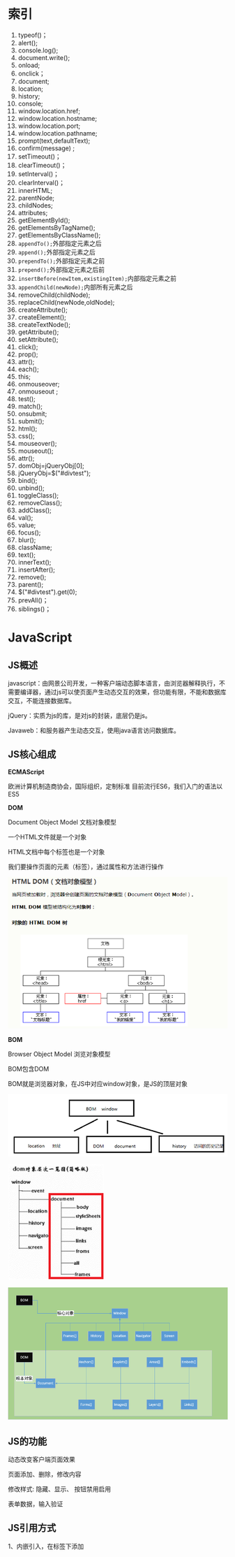 # 索引

1. typeof()；
2. alert();
3. console.log();
4. document.write();
5. onload;
6. onclick；
7. document;
8. location;
9. history;
10. console;
11. window.location.href;
12. window.location.hostname;
13. window.location.port;
14. window.location.pathname;
15. prompt(text,defaultText);
16. confirm(message) ;
17. setTimeout()；
18. clearTimeout()；
19. setInterval()；
20. clearInterval()；
21. innerHTML;
22. parentNode;
23. childNodes;
24. attributes;
25. getElementById();
26. getElementsByTagName();
27. getElementsByClassName();
28. `appendTo();`外部指定元素之后
29. `append();`外部指定元素之后
30. `prependTo();`外部指定元素之前
31. `prepend();`外部指定元素之后前
32. `insertBefore(newItem,existingItem);`内部指定元素之前
33. `appendChild(newNode);`内部所有元素之后
34. removeChild(childNode);
35. replaceChild(newNode,oldNode);
36. createAttribute();
37. createElement();
38. createTextNode();
39. getAttribute();
40. setAttribute();
41. click();
42. prop();
43. attr();
44. each();
45. this;
46. onmouseover;
47. onmouseout ;
48. test();
49. match();
50. onsubmit;
51. submit();
52. html();
53. css();
54. mouseover();
55. mouseout();
56. attr();
57. domObj=jQueryObj[0];
58. jQueryObj=$("#divtest");
59. bind();
60. unbind();
61. toggleClass();
62. removeClass();
63. addClass();
64. val();
65. value;
66. focus();
67. blur();
68. className;
69. text();
70. innerText();
71. insertAfter();
72. remove();
73. parent();
74. $("#divtest").get(0);
75. prevAll()；
76. siblings()；

# JavaScript

## JS概述

javascript：由网景公司开发，一种客户端动态脚本语言，由浏览器解释执行，不需要编译器，通过js可以使页面产生动态交互的效果，但功能有限，不能和数据库交互，不能连接数据库。

jQuery：实质为js的库，是对js的封装，底层仍是js。

Javaweb：和服务器产生动态交互，使用java语言访问数据库。

## JS核心组成

**ECMAScript**

欧洲计算机制造商协会，国际组织，定制标准 目前流行ES6，我们入门的语法以ES5

**DOM**

Document Object Model 文档对象模型

 一个HTML文件就是一个对象

HTML文档中每个标签也是一个对象

我们要操作页面的元素（标签），通过属性和方法进行操作

![image-20210709144341275](../images/20210709144347.png)

**BOM**

 Browser Object Model 浏览对象模型

 BOM包含DOM

 BOM就是浏览器对象，在JS中对应window对象，是JS的顶层对象

 ![image-20210709145149603](../images/20210709145149.png)



![680798-20160416103600348-1580836374](../images/680798-20160416103600348-1580836374.png)



![v2-43f8287e9727a47e2acd82a4afe1a163_1440w](../images/v2-43f8287e9727a47e2acd82a4afe1a163_1440w.png)

## JS的功能

动态改变客户端页面效果

页面添加、删除，修改内容

修改样式: 隐藏、显示、 按钮禁用启用

表单数据，输入验证



## JS引用方式

1、内嵌引入，在<head>标签下添加<script>标签，在<script>标签内书写代码。

````html
<head>
	<meta charset="UTF-8">
	<meta http-equiv="X-UA-Compatible" content="IE=edge">
	<meta name="viewport" content="width=device-width, initial-scale=1.0">
	<title>Document</title>
	<script type="text/javascript">
	// window是最定层对象，可以省略window
		window.alert("提示");
		alert('第二次提示');
	</script>
</head>
````

2、外部文件引入，js代码定义到.js文件中，通过<csript></csript>标签。

````html
<!DOCTYPE html>
<html> 
    <head>
        <meta charset="utf-8" />
        <title></title>
        <!--成对标签，中间没有内容，可以直接结束，script标签引用js文件，不能直接结束-->
        <script type="text/javascript" src="js/test.js" >
        </script>
        <!--外部引用和内嵌引用，分开写-->
        <script type="text/javascript">
            alert("内嵌提示框");
        </script>
    </head>
    <body>
        页面内容
        <a href="#">aaa</a>
        <iframe src=""/>
        <a name="mytag" />
    </body>
</html>
````

注意：当同时使用内嵌引入和文件引入的样式时，两个<script>标签要分开单独写，不能写在一起。

![image-20210709153000914](../images/image-20210709153000914.png)

3、行内引入，直接在标签的属性上添加。

````html
<body>
	<a href="javascript:alert('超链接点击弹框')">link</a>
</body>
````

`a标签要绑定方法必须javascript:+方法();`

`给事件绑定方法：javascript:+方法()或直接写方法();`

## 基本语法

## **1、变量声明**

js是弱数据类型的语言，声明变量不需要指定类型，直接用var，也可以省略var

隐式定义：直接给变量赋值。
显式定义：使用var关键字定义变量。

js支持变量类型自动转换。

````javascript
<script type="text/javascript">
            //Java是强数据类型的语言    int i;    i="aaa";
            //JS是弱数据类型的语言，声明变量使用var 
            var a=1;
            console.log("a="+a);
            var s="abc";
            console.log("s="+s);
            //声明变量也可以不用var
            d=1.1;
            console.log("d="+d);
            var i=123;
            console.log("i="+i);
            i="abc";
            console.log("i="+i);
            var t=1;
            console.log("t="+t);
            var t=2;
            console.log("t="+t);
</script>
````

ES5允许重复变量的存在；允许跨域（代码块）使用变量。

````javascript
var a=3.14;
console.log(a);
var a=6;
console.log(a);


{
    var b=
;}
console.log(b);
````

ES6使用`let`声明变量，不允许重复变存在；不允许跨域（代码块）使用变量。

````js
<script type="text/javascript">
    //let是ES6扩展语法,不能定义同名变量
//            let a=1;
//            console.log("a="+a);
//            let a=1;
//            console.log("a="+a);
    {
        var b=1;
        console.log("b="+b);
    }
    console.log("b="+b);
</script>
````

JS语法松散，建议尽量遵循java规范编写代码

## 2、数据类型

JS中数据类型分为两类： 基本数据类型 + 引用数据类型

**1.基本数据类型** ----- 直接在栈内存中保存数据值，按值访问。

 有5种：**String字符串**、**Number数字**、 **Boolean布尔值**、**Undefined**、**Null** 

> **数值类型**：包含整数或浮点数。 
>
> **布尔类型**：只有true或false两个值。
>
> **字符串类型**：字符串变量必须用引号括起来，引号可以是单引号，也可以是双引号。
>
> **undefined类型**：专门用来确定一个已经创建但是没有初值的变量(初值可以为具体的值或者为null)。
>
> **null类型**：用于表明某个变量的值为空。

![image-20210816103522499](../images/image-20210816103522499.png)

**==和\=\==区别**:

== 代表相同， \=\==代表严格相同。当进行双等号比较时候： 先检查两个操作数数据类型，如果相同， 则进行\=\==比较， 如果不同， 则愿意为你进行一次类型转换， 转换成相同类型后再进行比较， 而===比较时， 如果类型不同，直接就是false.

**2.引用数据类型** ----- 变量保存的是内存地址(对象的引用)，访问时访问的也是内存地址（相当于指针，在各自的内存地址里存储了数据）

![image-20210816105015080](../images/image-20210816105015080.png)



var推断类型，变量在声明的时候没有一个具体的类型，类型是根据值的变化自动变化的。可以通过`typeof()`函数查看变量类型。

````js
<script type="text/javascript">
        var a=1;
        console.log("a="+a+",type:"+typeof(a));
        a=1.1;
        console.log("a="+a+",type:"+typeof(a));
        a=true;
        console.log("a="+a+",type:"+typeof(a));
        a="aaa";
        console.log("a="+a+",type:"+typeof(a));
        a=null;
        console.log("a="+a+",type:"+typeof(a));
        a=[1,2,3];
        console.log("a="+a+",type:"+typeof(a));
        console.log("a[0]="+a[0]+",type:"+typeof(a[0]));
        a=new Date();
        console.log("a="+a+",type:"+typeof(a));
        var b;
        console.log("b="+b+",type:"+typeof(b));
</script>
````

![image-20210709155955604](../images/20210709155955.png)

````javascript
var a="fadag";
console.log(typeof(a));
或
console.log(typeof a);
````

js中数组的类型是object，对象。

**3、常用方法**

alert();

console.log();

document.write();向页面中添加内容，普通文本直接显示，标签文本展示渲染结果。

````javascript
<script type="text/javascript">
		// window是最顶层对象，可以省略window
		//弹框输出
		// window.alert("提示");
		alert('第二次提示');
		
		// 控制台输出
		console.log("控制台输出");
		//window.console.log("控制台输出");

		//调用doucument对象的方法，doucment为系统内置对象，浏览器创建，不需要自行创建，在文档（浏览器）页面添加内容
		document.write("页面输出 <br>");
		document.write("页面输出2");
	//	window.document.write("页面输出2");

		//声明变量未赋值
		var b;
		console.log(b);
	</script>
````

`通过js向页面添加标签`

````javascript
<script>
        document.write('<p> javascripe</p>')；
        document.write("<table border='1'><tr><td>hello</td><td>world</td></tr></table>");
</script>
````

# window.onload

该方法用于在网页加载完毕后立刻执行的操作，即当html加载完毕后，立刻执行某个方法等。因为页面中的代码一般情况下按照从上到下，从左到右的顺序执行。所以当js代码需要获取页面中的元素时，如果script标签在元素的前面，需要加window.onload；如果script放在了元素后面，就不需要加 window.onload。

# 函数

## 函数定义与调用

````javascript
<script>
    //定义函数：
    function 函数名(){
	函数体；
	}

	//调用函数
	函数名();
</script>
````

````html
<!DOCTYPE html>
<html>
    <head>
        <meta charset="utf-8" />
        <title></title>
        <script type="text/javascript">
            /*定义函数
                 function 函数名(){
                     //函数体
                 }
             */
            function test(){
                alert("test函数");
            }
        </script>
    </head>
    <body>
        页面内容<br/>
        <!--缺点：不能复用；复杂的逻辑代码不方便-->
        <input type="button" onclick="javascript:alert('提示框1');" value="btn"/>
        <!--给事件绑定方法-->
        <input type="button" onclick="test()" value="btn1"/>
        <input type="button" onclick="test()" value="btn2"/>
        <!-- 绑定方法一定要() -->
        <input type="button" onclick="test" value="btn3"/>
    </body>
</html>
````

`在标签内为事件绑定方法，方法需要保留括号。`

定义并调用初始化函数

```html
<!DOCTYPE html>
<html>
    <head>
        <meta charset="utf-8" />
        <title></title>
        <script type="text/javascript">
            /*定义方法*/
            function init(){
                alert("网页初始化");
            }
        </script>
    </head>
    <!--onload页面初始化事件-->
    <body onload="init()">
        页面内容<br/>
    </body>
</html>
```

````html
<!DOCTYPE html>
<html>
    <head>
        <meta charset="utf-8" />
        <title></title>
        <script type="text/javascript">
            /*定义方法*/
            function init(){
                alert("网页初始化");
            }
            /*给窗体绑定初始化事件处理方法*/
            //window.onload=init();
            window.onload=init;
        </script>
    </head>
    <body>
        页面内容<br/>
    </body>
</html>
````

## 匿名函数

匿名函数定义

````javascript
window.onload=function(){
    方法体；
}
````

````js
<script type="text/javascript">
    /*使用匿名函数绑定事件，无法重用。js和jQuery中匿名函数用的很多*/
    window.onload=function(){
        alert("窗体初始化2")
    };
</script>
````

立即执行函数

````javascript
(function(){
    方法体；
}) ();
````

注意：自定义方法时，函数名可能和系统函数重名，发生冲突，在调用函数时可能调用了系统的函数而非自定义的函数，所以推荐使用匿名函数；在定义函数可以在方法体第一句添加弹框函数，判读是否引用成功，函数执行不正确可以首先考虑是否命名冲突，尝试修改函数名。

> 1、HTML 大小写不敏感，不区分大小写，也就是说大小写都不影响。但根据W3C的规范写法，一般使用小写。
>
> 2、CSS大小写不敏感，也不区分大小写。但根据W3C的规范写法，一般使用小写。
>
> 3、JavaScript 对大小写非常敏感，一定要区分大小写。



JS函数通常与事件联用。

注意：`在标签内为事件绑定方法(函数)时，方法要加括号，在<script></script>标签中为时间绑定方法时不能加括号`。

JS中函数的定义与调用顺序没有先后顺序

![image-20210712100604565](../images/image-20210712100604565.png)



## 有参有返回值函数

定义带参数的方法，直接写形参名，不需要变量声明var ；

若有返回值，直接在方法体中用return，方法声明不需要写返回值类型

```html
<!DOCTYPE html>
<html>
    <head>
        <meta charset="utf-8" />
        <title></title>
        <script type="text/javascript">
            /*定义带参数的方法，直接写形参名，不需要变量声明var
              返回值，直接在方法体中用return，方法声明不需要写返回值类型
             */
            function add(a,b){
                //alert(a+b);
                return a+b;
            }
            function test(){
                alert("test:"+add(1,2));
            }
        </script>
    </head>
    <body>
        <input type="button" onclick="test()" value="ok"  />
    </body>
</html>
```

````html
<!DOCTYPE html>
<html>
    <head>
        <meta charset="utf-8" />
        <title></title>
        <script type="text/javascript">
            /*定义带参数的方法，直接写形参名，不需要变量声明var
              返回值，直接在方法体中用return，方法声明不需要写返回值类型
             */
            function add(a,b){
                alert(parseInt(a)+parseInt(b));
            }
        </script>
    </head>
    <body>
        <input type="button" onclick="add(prompt('输入'),prompt('输入'))" value="ok"  />
    </body>
</html>
````

# BOM

## window对象

常见window对象属性有document、location、history、console等。

**location**

```js
<script type="text/javascript">
            function test(){
                /*获取浏览器的范围地址*/
                console.log(window.location.href);
                console.log(window.location.hostname);
                console.log(window.location.port);
                console.log(window.location.pathname);
                /*修改属性值*/
                //location.href="index.html";
                //window.location.href="http://www.baidu.com";
            }
</script>
```

![image-20210816141332050](../images/image-20210816141332050.png)

## window对象方法

> **`alert() -------提示框`**
>
> **`prompt() ----输入框`**
>
> ![image-20210816154228562](../images/image-20210816154228562.png)
>
> **`confirm() ----确认框`**
>
> ![image-20210816153937092](../images/image-20210816153937092.png)
>
> **定时器方法：**
>
> `setTimeout()；`
>
> `clearTimeout()；`
>
> `setInterval()；`
>
> `clearInterval()；`

```html
<!DOCTYPE html>
<html>
    <head>
        <meta charset="utf-8" />
        <title></title>
        <script type="text/javascript">
            function del(){
                //删除操作一定要确认,点击确认返回true,点击取消返回false
                if(confirm("确认删除？")){
                    alert("执行删除操作");
                }
            }
        </script>
    </head>
    <body>
        <input type="button" onclick="del()" value="删除"  />
    </body>
</html>
```

## DOM常用属性

![image-20210816160712796](../images/image-20210816160712796.png)

## DOM常用方法

![image-20210816160854272](../images/image-20210816160854272.png)

```
document.getElementById(id)；
document.getElementsByTagName(tagname)；
document.getElementsByClassName("example");
document.getElementById("myList").appendChild(newListItem);
replaceChild(newnode,oldnode);
removeChild(list.childNodes[0]);
document.getElementById("myList").appendChild(newListItem);
document.getElementById("myList").insertBefore(newItem,existingItem);

var att=document.createAttribute("class");
att.value="democlass";
document.getElementsByTagName("H1")[0].setAttributeNode(att);

var btn=document.createElement("BUTTON");
document.createTextNode("Hello World");
document.getElementsByTagName("a")[0].getAttribute("target");
document.getElementsByTagName("INPUT")[0].setAttribute("type","button");
```



1、`write()；`

2、`getElementById() `：据ID获取唯一的标签，返回一个元素，同一个页面所有标签的id 不能重复

```html
<!DOCTYPE html>
<html>
    <head>
        <meta charset="utf-8" />
        <title></title>
        <script type="text/javascript">
            function test(){
                //DOM的思想：每个标签都是一个对象，JS中提供了查找标签对象的方法，
                //找到一个标签就可以使用对应的属性和方法来操作他
//                var divtag = document.getElementById("div1");
//                divtag.innerHTML="aaa";
                console.log(document.getElementById("div1").innerHTML);
                document.getElementById("div1").innerHTML="aaa";
                console.log(document.getElementById("div1").innerHTML);
            }
        </script>
    </head>
    <body>
        <div id="div1">111</div>
        <div id="div2">222</div>
        <div id="div2">333</div>
        <input type="button" onclick="test()" value="ok"  />
    </body>
</html>
```

3、`getElementsByTagName() `：根据标签名查找页面元素，返回数组

```html
<!DOCTYPE html>
<html>
    <head>
        <meta charset="utf-8" />
        <title></title>
        <script type="text/javascript">
            function test(){
                var items=document.getElementsByTagName("div");
                /*遍历数组*/
                for(var i=0;i<items.length;i++){
                    var item=items[i];
                    //console.log(item.innerHTML);
                    item.innerHTML=item.innerHTML+"---"+(i+1);
                }
            }
        </script>
    </head>
    <body>
        <div id="div1">111</div>
        <div id="div2">222</div>
        <div id="div2">333</div>
        <input type="button" onclick="test()" value="ok"  />
    </body>
</html>
```

````html
<!DOCTYPE html>
<html>
    <head>
        <meta charset="utf-8" />
        <title></title>
        <script type="text/javascript">
            function test(){
                var name=document.getElementById("name");
//                console.log(name.type);
//                console.log(name.tagName);
//                name.value="用户名";
                name.type="password";
            }
        </script>
    </head>
    <body>
        用户名<input type="text" id="name" /><br/>
        密码<input type="password" id="pwd"/><br/>
        年龄<input type="text" id="age" /><br/>
        <input type="button" onclick="test()" value="ok"  />
    </body>
</html>
````

````html
<!DOCTYPE html>
<html>
    <head>
        <meta charset="utf-8" />
        <title></title>
        <script type="text/javascript">
            function test(){
                //获取所有的input标签
                var items= document.getElementsByTagName("input");
                for(var i=0;i<items.length;i++){
                    if(items[i].type!="button"){
                        items[i].value="aaa";
                    }
                }
            }
        </script>
    </head>
    <body>
        用户名<input type="text" id="name" /><br/>
        密码<input type="password" id="pwd"/><br/>
        年龄<input type="text" id="age" /><br/>
        <input type="button" onclick="test()" value="ok"  />
    </body>
</html>
````

4、`getElementsByName() `：根据name属性，获取相同name的所有元素，返回值为数组。(用于实现复选框特效)

## js事件与html事件关系

HTML 事件是发生在 HTML 元素上的事情。html有事件属性，如onclick等，指定了发生事件的类型。

当在 HTML 页面中使用 JavaScript 时， JavaScript 可以触发这些事件，实现具体事件的发生。

如html的onclick事件属性定义了鼠标点击事件，而当绑定具体的js方法后，可以实现鼠标点击是发生具体的事件，如改变标签样式、标签的内容等等。

## 复选框特效实现

全选按钮控制其他复选框是否全部选择或者不选

![image-20210712154615295](../images/20210712154621.png)

反选选功能

单独点击每个选项时，也应该影响全选按钮

```	html
<!DOCTYPE html>
<html lang="">

	<head>
		<meta charset="UTF-8">
		<meta http-equiv="X-UA-Compatible" content="IE=edge">
		<meta name="viewport" content="width=device-width, initial-scale=1.0">
		<title>Document</title>
		<script src="js/jquery-2.1.4.js" type="text/javascript" charset="utf-8"></script>
		<script>
			window.onload = function() {

				// 全选
				// document.getElementById('ckAll').onclick = function() {
				// 	var arra = document.getElementsByName("radio");
				// 	for (var i = 0; i < arra.length; i++) {
				// 		arra[i].checked = document.getElementById("ckAll").checked;
				// 	}
				// }

				$("#ckAll").click(function() {
					$("input[name]").prop("checked", $('#ckAll').prop('checked'));
				});

				// 反选
				// document.getElementById('inverSlect').onclick = function() {
				// 	var arra = document.getElementsByName('radio');
				// 	var count = 0;
				// 	for (var i = 0; i < arra.length; i++) {
				// 		arra[i].checked = !arra[i].checked;
				// 	}
				// traversal();
				// }

				$("#inverSlect").click(function() {
					$("input[name]").each(function() {
						$(this).prop("checked", !$(this).prop("checked"));
					});
					traversal();
				});

				//单选影响全选
				// var arra = document.getElementsByName("radio");
				// for (var i = 0; i < arra.length; i++) {
				// 	arra[i].onclick = traversal;
				// }

				$("input[name]").each(function() {
					$(this).click(traversal);
				});

				// function traversal() {
				// 	var arras = document.getElementsByName("radio");
				// 	var counts = 0;
				// 	for (var j = 0; j < arras.length; j++) {
				// 		if (arras[j].checked) {
				// 			counts++;
				// 			console.log(j);
				// 		}
				// 		console.log(j);
				// 	}
				// 	if (counts == arras.length) {
				// 		document.getElementById("ckAll").checked = true;
				// 	} else {
				// 		document.getElementById("ckAll").checked = false;
				// 	}
				// }

				function traversal() {
					var count = 0;
					$("input[name]").each(function() {
						if ($(this).prop("checked") == true) {
							count++;
						}
					});
					if (count == $("input[name]").length) {
						$("#ckAll").prop("checked", true);
					} else {
						$("#ckAll").prop("checked", false);
					}
				}
				
			}
		</script>
	</head>

	<body>
		<input type="checkbox" id="ckAll">全选 <br>
		<input type="checkbox" name="radio"><br>
		<input type="checkbox" name="radio"><br>
		<input type="checkbox" name="radio"><br>
		<input type="checkbox" name="radio"><br>
		<input type="button" value="反选" id="inverSlect">
	</body>

</html>

```

![image-20210713100229015](../images/image-20210713100229015.png)

# 定时器

> `setTimeout()是延时器`。setTimeout(表达式,延时时间)在执行时,是在载入后延迟指定时间后,去执行一次表达式，整个过程只执行一次表达式。
>
> `setInterval()是定时器`。setInterval(表达式,交互时间)则不一样,它从载入后,每隔指定的时间就执行一次表达式。

## setTimeout()

setTimeout() 是属于 window 的方法，该方法用于在指定的毫秒数后调用函数或计算表达式。

语法格式可以是以下两种：

```js
setTimeout(要执行的代码, 等待的毫秒数)
setTimeout(JavaScript 函数, 等待的毫秒数)
```

setTimeout("alert('对不起, 要你久候')", 3000 );注意引号。

setTimeout(function(){ alert("Hello") }, 3000);



```html
<!DOCTYPE html>
<html>
    <head>
        <meta charset="utf-8" />
        <title></title>
        <script type="text/javascript">
            var num=0;
            var timer;
            function btnBegin(){
                document.getElementById("divNum").innerHTML=num;
                //定时器方法(要执行的方法,时间间隔):指定时间间隔，到了指定的时间间隔自动执行方法
                //一秒以后执行一次addNum()
                timer=setTimeout(addNum,1000);
                //setTimeout("addNum()",1000);
                //error:现在就执行
                //setTimeout(addNum(),1000);
                //error:无效
                //setTimeout("addNum",1000);
            }
            function addNum(){
                num++;
                document.getElementById("divNum").innerHTML=num;
                timer=setTimeout(addNum,1000);
            }
            function btnEnd(){
                clearTimeout(timer);
            }
            function btnClear(){
                num=0;
                document.getElementById("divNum").innerHTML=num;
            }
        </script>
    </head>
    <body>
        <div id="divNum">0</div>
        <input type="button" onclick="btnBegin()" value="开始计时"  />
        <input type="button" onclick="btnEnd()" value="关闭计时"  />
        <input type="button" onclick="btnClear()" value="清零计时"  />
    </body>
</html>
```

````html
<!DOCTYPE html>
<html>
    <head>
        <meta charset="utf-8" />
        <title></title>
        <script type="text/javascript">
//            
//            function init(){
//                alert("页面初始化");
//            }
//            
//            window.onload=init;
            function test(){
                alert("test");
            }
            window.onload=function(){
                document.getElementById("btntest").onclick=test;
            }
            //没有再初始化事件方法中，一定错误.JS和HTML从上往下执行，执行到这来还没有页面。
//            document.getElementById("btntest").onclick=test;
        </script>
    </head>
    <body>
        <div id="divNum">0</div>
        <input type="button" id="btntest" value="ok"  />
    </body>
</html>
````

都使用匿名函数

```html
<!DOCTYPE html>
<html>
    <head>
        <meta charset="utf-8" />
        <title></title>
        <script type="text/javascript">
            window.onload=function(){
                document.getElementById("btntest").onclick=function(){
                    alert("按钮点击");
                }
            }
        </script>
    </head>
    <body>
        <div id="divNum">0</div>
        <input type="button" id="btntest" value="ok"  />
    </body>
</html>
```

使用匿名函数实现计时器

```html
<!DOCTYPE html>
<html>
    <head>
        <meta charset="utf-8" />
        <title></title>
        <script type="text/javascript">
            var num=0;
            var timer;
            function addNum(){
                num++;
                document.getElementById("divNum").innerHTML=num;
                timer=setTimeout(addNum,1000);
            }
            window.onload=function(){
                document.getElementById("btnBegin").onclick=function(){
                    document.getElementById("divNum").innerHTML=num;
                    timer=setTimeout(addNum,1000);
                };
                document.getElementById("btnEnd").onclick=function(){
                    clearTimeout(timer);
                };
                document.getElementById("btnClear").onclick=function(){
                    num=0;
                    document.getElementById("divNum").innerHTML=num;
                };
            }
        </script>
    </head>
    <body>
        <div id="divNum">0</div>
        <input type="button" id="btnBegin" value="开始计时"  />
        <input type="button" id="btnEnd" value="关闭计时"  />
        <input type="button" id="btnClear" value="清零计时"  />
    </body>
</html>
```

## setInterval()

指定时间间隔，到了指定的时间，自动执行

```js
<!DOCTYPE html>
<html>
	<head>
		<meta charset="utf-8" />
		<title></title>js
		<script type="text/javascript">
			var num = 0;
			var timer;
			window.onload = function() {
				document.getElementById("btnBegin").onclick = function() {
					document.getElementById("divNum").innerHTML = num;
					timer = setInterval(function() {
						num++;
						document.getElementById("divNum").innerHTML = num;
					}, 1000);
				};
				document.getElementById("btnEnd").onclick = function() {
					clearTimeout(timer);
				};
				document.getElementById("btnClear").onclick = function() {
					num = 0;
					document.getElementById("divNum").innerHTML = num;
				};
			}
		</script>
	</head>
	<body>
		<div id="divNum">0</div>
		<input type="button" id="btnBegin" value="开始计时" />
		<input type="button" id="btnEnd" value="关闭计时" />
		<input type="button" id="btnClear" value="清零计时" />
	</body>
</html>

```

## 定时器显示系统时间

**setTimeout()显示系统时间**

![image-20210712142810282](../images/image-20210712142810282.png)

注意：**`setTimeout(addNum,1000)中addNum不能加括号，加括号直接执行addNum()方法，而不是1s后执行。若要括号可以添加引号。`**

![image-20210712143140020](../images/image-20210712143140020.png)



![image-20210712145157564](../images/image-20210712145157564.png)![image-20210712145212505](../images/image-20210712145212505.png)



![image-20210712151903360](../images/image-20210712151903360.png)

**setInterval()显示系统时间**

![image-20210712153133316](../images/image-20210712153133316.png)











getElementsXXXX()方法返回值为数组，不能直接进行操作，只能对数组的元素操作。

innerHTML属性：修改标签中的内容，内容为标签则显示为标签；

````javascript
doucument.getElementsByTagName("").innerHTML=''<p>段落</P>'';
````

innerText属性：修改标签中的内容，内容为标签转译成文本显示，不显示标签效果；

````js
doucument.getElementsByTagName("").innerText=''<p>段落</P>'';
````

![image-20210712141909664](../images/image-20210712141909664.png)

测试某个方法返回值类型：alert(document.getElementById("ckAll").disbald);

# JS操作标签



## 元素的隐藏显示

````css
img{
    /*隐藏*/
	display:none;
    /*行内显示*/
    display:inlin;
    /*块级显示*/
    display:block;
}
````

`dom操作标签的属性：dom对象.标签属性`

`dom操作标签的样式：dom对象.style.样式属性`

对于css中以含有“-”的样式属性名，在js中使用dom定位时要转换为驼峰样式的名字。

````js
如：background-color转换为backgroundColor

document.getElementById("div2").style.backgroungColor="red";
````

**JS控制元素隐藏**

````js
//元素隐藏，不占页面空间
document.getElementById("img2").stytle.display="none";

//元素不显示，仍占页面空间，不会脱离标准流
document.getElementById("img2").stytle.visibility="hidden";
````

**图片轮播实现**（移仓显示+定时器）



## JS操作标签属性

````js
//获取属性
getAttribute("属性名")；

//修改属性
setAttribute("属性名","属性值")
````

````html
        <script type="text/javascript">
            window.onload=function(){
                document.getElementById("btnok").onclick=function(){
//                    var img1=document.getElementById("img1");
//                    console.log(img1.src);
//                    img1.src="img/sixty2.jpg";
//                    console.log(img1.src);
                    //JS操作属性的标准方法
                    var img1=document.getElementById("img1");
                    console.log(img1.getAttribute("src"));
                    img1.setAttribute("src","img/sixty2.jpg");
                    img1.setAttribute("width","500px");
                    console.log(img1.getAttribute("src"));
                };
            }
        </script>
    </head>
    <body>
        <img id="img1" src="img/sixty1.jpg" /> 
        <input type="button" value="ok" id="btnok" />
    </body>
````

## DOM 动态修改页面内容

**添加元素**

````js
//在元素内部前面添加元素
insertBefore();

//在元素内部后面添加元素
appendChild();
````

````js
//创造元素
createElement();
````

````html
<!DOCTYPE html>
<html>
    <head>
        <meta charset="utf-8" />
        <title></title>
        <style type="text/css">
        </style>
        <script type="text/javascript">
            window.onload=function(){
                document.getElementById("btnok").onclick=function(){
                    //创建一个标签，就是一个dom对象
                    var imgnew=document.createElement("img");
                    imgnew.setAttribute("src","img/sixty2.jpg");
                    var imgold=document.getElementById("imgold");
                    
                    //将imgnew添加到divtest层中imgold之前---divtest层内部之前
                    //document.getElementById("divtest").insertBefore(imgnew,imgold);
                    
                    //divtest层内部之后
                    document.getElementById("divtest").appendChild(imgnew);
                };
            }
        </script>
    </head>
    <body>
        <div id="divtest">
            <img id="imgold" src="img/sixty1.jpg" /> 
        </div>
        <input type="button" value="ok" id="btnok" />
    </body>
</html>
````

**删除元素**

删除子元素，要从待删除元素的直接父元素开始定位。

````js
removeChild();
````

````html
<!DOCTYPE html>
<html>
    <head>
        <meta charset="utf-8" />
        <title></title>
        <style type="text/css">
        </style>
        <script type="text/javascript">
            window.onload=function(){
                document.getElementById("btnok").onclick=function(){
                    document.getElementById("divtest")
                            .removeChild(document.getElementById("imgold"));
                };
            }
        </script>
    </head>
    <body>
        <div id="divtest">
            <img id="imgold" src="img/sixty1.jpg" /> 
            <img id="imgnew" src="img/sixty2.jpg" /> 
        </div>
        <input type="button" value="ok" id="btnok" />
    </body>
</html>


/*
 <body>
        <img id="imgold" src="img/sixty1.jpg" /> 
        <img id="imgnew" src="img/sixty2.jpg" /> 
        <input type="button" value="ok" id="btnok" />
</body>
 */
//document.body.removeChild(document.getElementById("imgold"));
````

**替换元素**

````js
replaceChild();
````

````js
<script type="text/javascript">
        window.onload=function(){
            document.getElementById("btnok").onclick=function(){
                var imgnew=document.createElement("img");
                imgnew.setAttribute("src","img/sixty2.jpg");
                var imgold=document.getElementById("imgold");
                document.getElementById("divtest").replaceChild(imgnew,imgold);
            };
        }
</script>
````

## DOM操作CSS

**在标签的事件中通过this关键字，控制样式**

this是JS中的关键字，代指当前类的dom对象，即this所在的标签。

> onmouseover：浮事件
> onmouseout ：标移除（离开）事件

````html
<body>
        <ul>
            <li onmouseover="this.style.background='url(img/bg2.gif)'" 
                onmouseout="this.style.background='url(img/bg1.gif)'">aaa</li>
            <li onmouseover="this.style.background='url(img/bg2.gif)'" 
                onmouseout="this.style.background='url(img/bg1.gif)'">bbb</li>
            <li onmouseover="this.style.background='url(img/bg2.gif)'" 
                onmouseout="this.style.background='url(img/bg1.gif)'">ccc</li>
        </ul>
    </body>
````

![image-20210713144215325](../images/image-20210713144215325.png)

**函数中利用this控制样式**

````js
<script type="text/javascript">
    window.onload = function () {
        var items = document.getElementsByTagName("li");
        for (var i = 0; i < items.length; i++) {
            items[i].onmouseover = function () {
                this.style.background = 'url(img/bg2.gif)';
                //这里面不能使用items[i],由于使用var声明了变量i，此处的i一直为items.length，若用let声明i,则可以使用item[i]
            };
            items[i].onmouseout = function () {
                this.style.background = 'url(img/bg1.gif)';
            };
        }
    }
</script>
````

**将所有要修改的样式定义成类样式，直接利用this整体切换**

````html
<!DOCTYPE html>
<html>
    <head>
        <meta charset="utf-8" />
        <title></title>
        <style type="text/css">
            ul li{
                float: left;
                list-style: none;
                width: 103px;
                height: 33px;
                line-height: 33px;
                background: url(img/bg1.gif);
                color: white;
                text-align: center;
            }
            .liover{
                background: url(img/bg2.gif);
            }
            .liout{
                background: url(img/bg1.gif);
            }
        </style>
        <script type="text/javascript">
            window.onload=function(){
                var items=document.getElementsByTagName("li");
                for(var i=0;i<items.length;i++){
                    items[i].onmouseover=function(){
                        //将所有要修改的样式定义成类样式，直接整体切换
                        this.className="liover";
                    };
                    items[i].onmouseout=function(){
                        this.className="liout";
                    };
                }
            }
        </script>
    </head>
    <body>
        <ul>
            <li>aaaa</li>
            <li>bbba</li>
            <li>ccca</li>
        </ul>
    </body>
</html>
````

## 正则表达式

所有语言都支持正则表达式，主要用来做格式验证、数据验证。不同语言中格式有所不同。

**java正则表达式：**

````java
String regex="[0-1][3-6]";
第一位字符只能使0-1；
第二位字符只能是3-6；
    
String regex="[0-9][a-z]{3，6}";
第一位字符只能使0-9；
a-z范围内的字符至少出现3次，至多出现6次数（字符串长度在4-7）
````

标注正则表达式以^开头，以$结尾，但都可以省略。

[1-6]：在1-6范围内；

[^1-6]：不在1-6范围内；

Greedy 数量词 

*X*`?` *X*，一次或零次 	<=1

*X*`*` *X*，零次或多次 (含一次) >=0

*X*`+` *X*，一次或多次		>=1

 *`X{n}`* *X*，恰好 *n* 次

 X*`{n,}` *X*，至少 *n* 次

 *X*`{n,m}` *X*，至少 *n* 次，但是不超过 *m* 次

**JS正则表达式**

js正则表达式放在//中间，特殊字符不转译。

````js
<script type="text/javascript">
            //    正则表达式定义在//中间，特殊字符不转义
            var reg=/^\w+@\w+\.\w+$/;
            var str="abc@163.com";
            //正则.test(匹配字符)    布尔值
            console.log(reg.test(str));
            //str.match(正则)        匹配，输出结果；不匹配null
            console.log(str.match(reg));
</script>
````



## 数据验证

表单提交数据，服务器处理数据之前一定要做数据验证。数据验证有三种：

1、前端验证：使用JS和jQuery验证，验证不通过，数据不会提交，减轻服务器压力

2、后端验证：JavaWeb中使用服务端的Java代码进行验证，验证不通过，服务器不会做后续处理

3、AJAX验证：前端+后端

前端验证不安全，可以伪造，如浏览器js禁用，所以必须还要经服务器验证，但可以减轻服务器的压力。

**验证实例**

`onsubmit`提交事件：绑定方法返回值为true则提交，返回false不提交。

````html
<!DOCTYPE html>
<html>
	<head>
		<meta charset="utf-8">
		<title></title>
		<script type="text/javascript">
			//用户名输入、长度判读
			function validatename(){
				var name=document.getElementById('name').value;
				if(name==""){
					document.getElementById("errorname").innerHTML="用户名不能为空";
					return false;
				}else{
					document.getElementById("errorname").innerHTML="";
				}
				if(name.length<3||name.length>5){
					document.getElementById("errorname").innerHTML="用户名长度为3-5位";
					return false;
				}else{
					document.getElementById("errorname").innerHTML="";
				}
				return true;
			}
			//密码输入、长度判断
			function validatepwd(){
				var pwd=document.getElementById("pwd").value;
				if(pwd==''){
					document.getElementById("errorpwd").innerHTML="密码不能为空";
					return false;
				}else{
					document.getElementById("errorpwd").innerHTML="";
				}
				if(pwd.length<6||pwd.length>15){
					document.getElementById("errorpwd").innerHTML="密码长度为6-15位";
					return false;
				}else{
					document.getElementById("errorpwd").innerHTML="";
				}
				return true;
			}
			//确认密码判断
			function validateispwd(){
				var pwd=document.getElementById("pwd").value;
				var ispwd=document.getElementById("ispwd").value;
				if(ispwd==""){
					document.getElementById("errorispwd").innerHTML="请再次输入密码";
					return false;
				}
				if(pwd!=ispwd){
					document.getElementById("errorispwd").innerHTML="密码不一致，请重新输入";
					return false;
				}else{
					document.getElementById("errorispwd").innerHTML="";
				}
				return true;
			}
			//邮箱格式判断
			function validatemail(){
				var email=document.getElementById("email").value;
				if(email==""){
					document.getElementById("erroremail").innerHTML="邮箱不能为空";
					return false;
				}else{
					document.getElementById("erroremail").innerHTML="";
				}
				var regex=/^\w+@\w+\.\w+$/;
				if(regex.test(email)==false){
					document.getElementById("erroremail").innerHTML="邮箱格式不正确，请重新输入";
					return false;
				}else{
					document.getElementById("erroremail").innerHTML="";
				}
				return true;
			}
			function validate(){
				return validatename()&&
                			validatepwd()&&
                			validateispwd()&&
                			validatemail();
			}
		</script>
	</head>
	<body>
        <!--onsubmit事件绑定方法，这个方法返回ture提交，返回false不提交。"return validate()"中的return可以不写-->
		<form action="server.html" method="get" onsubmit="return validate()">
			姓名:<input type="text" name="name" id="name"/>
            <span id="errorname"></span><br>
			密码:<input type="password" name="pwd" id="pwd"  />
            <span id="errorpwd"></span><br>
			确认密码:<input type="password" name="ispwd" id="ispwd"/>
            <span id="errorispwd"></span><br>
			邮箱:<input type="text" name="email" id="email" />
            <span id="erroremail"></span><br>
			提交:<input type="submit"  value="提交" />
		</form>
	</body>
</html>
````

## submit提交

````html
<body>
		<form action="server.html" method="get" onsubmit="return validate()">
			姓名:<input type="text" name="name" id="name"/>
            <span id="errorname"></span><br>
			密码:<input type="password" name="pwd" id="pwd"  />
            <span id="errorpwd"></span><br>
			确认密码:<input type="password" name="ispwd" id="ispwd"/>
            <span id="errorispwd"></span><br>
			邮箱:<input type="text" name="email" id="email" />
            <span id="erroremail"></span><br>
			提交:<input type="submit"  value="提交" />
		</form>
	</body>
````

## button提交

使用button提交，必须给button绑定点击事件，通过点击button，表单(form)调用submit()，从而提交。但无法使用onsubmit进行表单验证，可以在点击事件中自己定义验证。

````html
<!DOCTYPE html>
<html>
	<head>
		<meta charset="utf-8">
		<title></title>
		<script type="text/javascript">
			//用户名输入、长度判读
			function validatename(){
				var name=document.getElementById('name').value;
				if(name==""){
					document.getElementById("errorname").innerHTML="用户名不能为空";
					return false;
				}else{
					document.getElementById("errorname").innerHTML="";
				}
				if(name.length<3||name.length>5){
					document.getElementById("errorname").innerHTML="用户名长度为3-5位";
					return false;
				}else{
					document.getElementById("errorname").innerHTML="";
				}
				return true;
			}
			//密码输入、长度判断
			function validatepwd(){
				var pwd=document.getElementById("pwd").value;
				if(pwd==''){
					document.getElementById("errorpwd").innerHTML="密码不能为空";
					return false;
				}else{
					document.getElementById("errorpwd").innerHTML="";
				}
				if(pwd.length<6||pwd.length>15){
					document.getElementById("errorpwd").innerHTML="密码长度为6-15位";
					return false;
				}else{
					document.getElementById("errorpwd").innerHTML="";
				}
				return true;
			}
			//确认密码判断
			function validateispwd(){
				var pwd=document.getElementById("pwd").value;
				var ispwd=document.getElementById("ispwd").value;
				if(ispwd==""){
					document.getElementById("errorispwd").innerHTML="请再次输入密码";
					return false;
				}
				if(pwd!=ispwd){
					document.getElementById("errorispwd").innerHTML="密码不一致，请重新输入";
					return false;
				}else{
					document.getElementById("errorispwd").innerHTML="";
				}
				return true;
			}
			//邮箱格式判断
			function validatemail(){
				var email=document.getElementById("email").value;
				if(email==""){
					document.getElementById("erroremail").innerHTML="邮箱不能为空";
					return false;
				}else{
					document.getElementById("erroremail").innerHTML="";
				}
				var regex=/^\w+@\w+\.\w+$/;
				if(regex.test(email)==false){
					document.getElementById("erroremail").innerHTML="邮箱格式不正确，请重新输入";
					return false;
				}else{
					document.getElementById("erroremail").innerHTML="";
				}
				return true;
			}
			
			
			function validate(){
				return validatename()&&validatepwd()&&validateispwd()&&validatemail();
			}
			//验证提交
			window.onload=function(){
				document.getElementById("btn").onclick=function(){
					if(validate()){
						document.getElementById('form').submit();
					}
				}
			}
		</script>
	</head>
	<body>
		<form action="server.html" method="get" id="form" >
			姓名:<input type="text" name="name" id="name"/>
            <span id="errorname"></span><br>
			密码:<input type="password" name="pwd" id="pwd"  />
            <span id="errorpwd"></span><br>
			确认密码:<input type="password" name="ispwd" id="ispwd"/>
            <span id="errorispwd"></span><br>
			邮箱:<input type="text" name="email" id="email" />
            <span id="erroremail"></span><br>
			提交:<input type="button"  id="btn" value="提交" />
		</form>
	</body>
</html>
````

# JQuery

## jQuery概述

jQuery就是JS的封装库，底层就是JS实现的，JS能做到Query都能做，jQuery实现同样的功能但更简单，jQuery虽然是js的分装库，但语法体系与JS不同。

JS操作CSS属性，属性名需要做驼峰转换，jQuery不需要做转换，转换了也可以正常使用。

## jQuery基本使用

**1、引入库文件**

​	本地文件引入

​	远程地址引入

![image-20210714103500588](../images/image-20210714103500588.png)

![image-20210714101405309](../images/image-20210714101405309.png)

jquery.js 开发阶段使用，便于学习

jquery.min.js 生成环境使用，删除上面文件中多余的空格，换行，注释。文件小，项目正式上线，服务器上使用。

````js
$(function(){

});

相当于：

winddow.onload=function(){
}
用于初始化页面，jQuery的初始化比js的初始化更早执行（顺序无关），且可以写多个初始化代码块，而js只能写一个。

旧版本的jQuery，jQuery初始化比js初始化先执行，新版本刚好相反。

js初始化：即页面所有标签加载完成（img标签图片下载完成），初始化中的代码开始执行
jquery初始化：只需页面所有标签加载完成（img标签图片无需下载完成），初始化中的代码开始执行
````

## jQuery代码结构

````js
<script type="text/javascript">
            //$(function(){});
            //初始化执行的更早，页面标签相关的内容加载完以后就会执行
            //一个页面可以定义多个
            //window.onload
            //初始化执行的晚，等待资源全部加载完成才会执行
            //一个页面只能定义一个，如果有多个，后面的覆盖前面的
            $(function(){
                alert("jQuery初始化1");
            });
            $(function(){
                alert("jQuery初始化2");
            });
            window.onload=function(){
                alert("js初始化1");
            }
            window.onload=function(){
                alert("js初始化2");
            }
</script>
````

jQuery中的关键子$就是jQuery的简写,初始化语句`$(function(){});`为简略写法，完整写法为`$(document).ready(function(){});`

````js
<script type="text/javascript">
			window.onload=function(){
				alert("js页面初始化");
			}
			//js初始化写法
			$(function(){
				alert("jquery页面初始化");
			});
			
			//$即jQuery
			jQuery(function(){
				alert("$即jquery");
			});
			
			//完整初始化写法
			jQuery(document).ready(function(){
				alert("jquery完整写法");
			});
</script>
````

## jQuery语法

````js
$(选择器).方法();
````

选择器就是满足条件的标签

`$(选择器)---工厂方法：将dom对象转换成jQuery对象`

js中的属性，方法在jQuery中都转换为方法。js中可以写jQuery，jQuery中也可以写js,但注意不能混用对象，jQuery对象必须对应jQuery方法，js对象对应js方法或属性。

![image-20210714110357008](../images/image-20210714110357008.png)

![image-20210714110656760](../images/image-20210714110656760.png)

![image-20210714110349339](../images/image-20210714110349339.png)

## jQuery常用方法

### 1、`click();`

![image-20210714113820905](../images/image-20210714113820905.png)

### 2、`html();`

取值：

html() 方法来获取任意一个元素的内容。 如果选择器匹配多于一个的元素，那么只有第一个匹配元素的 HTML 内容会被获取。(获取多个匹配元素内容需要结合each()遍历)。

设置值：

```js
//设置所有 p 元素的内容（）
$("p").html("Hello <b>world</b>!");


//使用函数来设置所有匹配元素的内容。
$(selector).html(function(index,oldcontent))
如：
<html>
<head>
<script type="text/javascript" src="/jquery/jquery.js"></script>
<script type="text/javascript">
$(document).ready(function(){
  $("button").click(function(){
    $("p").html(function(n){
    return "dfdsgd";
    });
  });
});
</script>
</head>
<body>
<p>这是一个段落。</p>
<p>这是另一个段落。</p>
<button>改变 p 元素的内容</button>
</body>
</html>
```

3、css();

4、mouseover();

5、mouseout();

### 6、attr();

attr() 方法设置或返回被选元素的属性和值。

当该方法用于**返回**属性值，则返回第一个匹配元素的值。

当该方法用于**设置**属性值，则为匹配元素设置一个或多个属性/值对。

返回属性的值：

````js
$(selector).attr(attribute)
````

设置属性和值：

````js
$(selector).attr(attribute,value)
````

设置多个属性和值：

````js
$(selector).attr({attribute:value, attribute:value,...})
````

使用函数设置属性和值：

````js
$(selector).attr(attribute,function(index,currentvalue))
````

![image-20210816175559128](../images/image-20210816175559128.png)

![image-20210816174843084](../images/image-20210816174843084.png)

````html
          <!DOCTYPE html>
<html>
<head>
<meta charset="utf-8">
<title>入门小站(rumenz.com)</title>
<script src="https://cdn.staticfile.org/jquery/1.10.2/jquery.min.js">
</script>
<script>
$(document).ready(function(){
	$("button").click(function(){
		$("img").attr("width",function(n,v){
			return v-50;
		});
	});
});
</script>
</head>
<body>
<img src="/static/cimg/ru.png" alt="Pulpit Rock" width="284" height="213">
<br>
<button>图像宽度减少50 px</button>
</body>
</html>
````

https://rumenz.com/demo/tryjquery_html_attr_set_func.html

## jQuery对象与js对象转换

### jQuery对象转dom对象

````js
<script type="text/javascript">
            window.onload=function(){
            }
            //dom对象调用dom的方法，jQuery使用jQuery方法
            //这是两套语法，不能混用
            $(document).ready(function(){
                $("#btnok").click(function(){
                    var jQueryObj=$("#divtest");
                    //jquery对象转成dom对象
                    var domObj=jQueryObj[0];
                    domObj.innerHTML="bbb";
                });
            });
</script>
````

![image-20210714111221475](../images/image-20210714111221475.png)

### dom对象转jQuery对象

````js
<script type="text/javascript">
    window.onload=function(){
    }
    //dom对象调用dom的方法，jQuery使用jQuery方法
    //这是两套语法，不能混用
    $(document).ready(function(){
        $("#btnok").click(function(){
//                    var jQueryObj=$("#divtest");
//                    //jquery对象转成dom对象
//                    var domObj=jQueryObj[0];
//                    domObj.innerHTML="bbb";
            var domObj=document.getElementById("divtest");
            //dom对象转成jquery对象
            var jQueryObj=$(domObj);
            jQueryObj.html("ddd");
        });
    });
</script>
````

![image-20210714111607839](../images/image-20210714111607839.png)

## 链式编程

````js
<script type="text/javascript">
    $(function(){
     //常规写法
        $("#divtest").mouseover(function(){
            $(this).css("background","red");
        })；
         $("#divtest").mouseout(function(){
            $(this).css("background","white");
        });
        //链式编程
        $("#divtest").mouseover(function(){
            $(this).css("background","red");
        }).mouseout(function(){
            $(this).css("background","white");
        });
    });
    $("#divtest").css("border","1px solid red").css("background","blue");
</script>
````

![image-20210714114229939](../images/image-20210714114229939.png)

![image-20210714114511863](../images/image-20210714114511863.png)

## 自动迭代

1、jQuery部分方法可以自动循环。如css()、mouseover()、mouseout()等，有的方法不能自动循环，需要借助each()方法实现。

````js
<script type="text/javascript">
    $(function(){
//                var items= document.getElementsByTagName("div");
//                for(var i=0;i<items.length;i++){
//                    items[i].style.color="red";
//                }
        //自动循环
        $("div").css("color","blue");
        $("div").mousemove(function(){
            $(this).css("background","gray");
        }).mouseout(function(){
            $(this).css("background","white");
        });
    });
</script>
````

![image-20210714114833069](../images/image-20210714114833069.png)

2、借助each()方法实现循环

````js
<script type="text/javascript">
    $(function(){
        $("div").each(function(){
            console.log(this.innerHTML);
            console.log($(this).html());
        });
        //$("div").css("background","gray");
        $("div").each(function(){
            $(this).css("background","blue");
        });
    });
</script>
````

![image-20210714115533211](../images/image-20210714115533211.png)

3、可以自动循环的方法也可以使用each()方法，但没必要。

![image-20210714115801230](../images/image-20210714115801230.png)

4、匿名函数带有参数

````js
<script type="text/javascript">
        $(function(){
            //循环函数有两个参数:第一个是下标，第二个就是当前对象this
            $("div").each(function(i,obj){
                console.log(i);
                console.log($(obj).html());
                console.log($(this).html());
                console.log(this==obj);
            });
        });
    </script>
</head>
<body>
    <div>aaaa</div>
    <div>bbbb</div>
    <div>cccc</div>
    <input type="button" id="btnok" value="ok"/>
</body>
````

![image-20210714120325991](../images/image-20210714120325991.png)

5、图片循环

````js
<script type="text/javascript">
        $(function(){
            $("img").each(function(i){
                //this.setAttribute("src","img-"+(i+1)+".jpg");
                //this.src="img-"+(i+1)+".jpg";
                $(this).attr("src","img-"+(i+1)+".jpg");
            });
        });
</script>
````

![image-20210714152307918](../images/image-20210714152307918.png)

![image-20210714152334214](../images/image-20210714152334214.png)

# 选择器

## 常用选择器总结

1、id选择器

````js
$("#id")
````

2、标签选择器

````js
$("h2");
````

3、类选择器

````js
$(".className");
````

4、通配符选择器*，匹配所有元素

````js
$("*")
````

5、交集选择器

````js
$("p.red");
````

6、并集选择器

````js
$("h1,h2,p");
````

7、后代选择器

````js
$("#far span");
````

8、子元素选择器

````js
$("#far > p");
````

9、直接兄弟元素选择器：后面紧挨的第一个兄弟

````js
$("lable + input");
````

10、后续兄弟选择器：后面的所有兄弟

````js
$("lable ~ inpit");
````

11、属性选择器

````js
$("[id]");
//所有有id的标签

$("span[id]");
//有id属性的span标签

$("[id=red]");
//id为red的标签

$("li[id*=red]");
//id名中含有red的li标签

$("li[id^=red]");
//id名以red开头的li标签

$("li[id$=red]");
//id名以red结尾的li标签

$("li[id!=red]");
//id名不为red的li标签（注意是id名不为red，而非id名不含red）
````

12、过滤选择器

````js
$("li:first");
//获取第一个li元素

$("li:last");
//获取最后一个li元素

$("li:even");
//匹配所有索引值为偶数的li元素，从 0 开始计数

$("li:odd");
//匹配所有索引值为奇数的li元素，从 0 开始计数

$("li:eq(1)");
//匹配一个给定索引值(1)的li元素

$("li:gt(1)");
//匹配所有大于给定索引值(1)的li元素

$("li:lt(1)");
//匹配所有小于给定索引值(1)的li元素

:not(selector)
//去除所有与给定选择器匹配的元素
$("li:not(.three)");
//选择类名不为three的所有li标签
$("div:not([id])");
//选择没有id的所有div标签


$("li:.three");
//错误语法，无此语法
````

13、表单选择器

````js
$(":input");
//选择所有input, textarea, select 和 button 元素
````

14、表单对象属性属性选择器

````js
$("input:enabled");
//选择未禁用input标签；

$("input:disabled");
//选择不可用的input标签

$("input:checked");
//匹配所有的被选中元素(复选框、单选框等，不包括select中的option)

$("select option:selected");
//匹配所有选中的option元素
````

## 基本选择器

````html
<!DOCTYPE html PUBLIC "-//W3C//DTD HTML 4.01 Transitional//EN" "http://www.w3.org/TR/html4/loose.dtd">
<html>
<head>
<meta http-equiv="Content-Type" content="text/html; charset=UTF-8">
<title>jQuery基本选择器示例</title>
<style type="text/css">
#box {background-color:#FFF; border:2px solid #000; padding:5px;}
</style>
<script src="js/jquery-1.8.3.js" type="text/javascript"></script>
<script type="text/javascript">
    $(function(){
        $("h2").click(function(){
            //id选择器
            //$("#mydl").css("background","red");
            //类选择器
            //$(".title").css("background","red");
            //标签选择器
            //$("h3").css("background","red");
            //交集选择器
            //$("h3.title").css("background","red");
            //并集选择器，集体声明
            //$("h3,h2,.title").css("background","red");
            $("*").css("background","red");
        });
    });
</script>
</head>
<body>
    <div id="box"> id为box的div
        <h2 class="title">class为title的h2</h2>
         <h3 class="title">class为title的h3</h3>
          <h3>热门排行</h3>
          <dl id="mydl">
            <dt><img src="images/ch04/case_1.gif" width="93" height="99" alt="斗地主" /></dt>
            <dd class="title">斗地主</dd>
              <dd>休闲游戏</dd>
              <dd>QQ斗地主是国内同时在线人数最多的棋牌游戏......</dd>
          </dl>
    </div>
</body>
</html>
````

## 层次选择器

````html
<!DOCTYPE html PUBLIC "-//W3C//DTD HTML 4.01 Transitional//EN" "http://www.w3.org/TR/html4/loose.dtd">
<html>
<head>
<meta http-equiv="Content-Type" content="text/html; charset=UTF-8">
<title>jQuery层次选择器示例</title>
<style type="text/css">
* {margin:0; padding:0; line-height:30px;}
body {margin:10px;}
#menu {border:2px solid #03C; padding:10px;}
a {text-decoration:none; margin-right:5px;}
span {font-weight:bold; padding:3px;}
h2 {margin:10px 0;}
</style>
<script src="js/jquery-1.8.3.js" type="text/javascript"></script>
<script type="text/javascript">
    $(function(){
        $("h2").click(function(){
            //后代选择器
            //$("#menu span").css("background","red");
            //在给定的父元素下匹配所有的子元素
            //$("#menu > span").css("background","red");
            //匹配所有紧接在 prev 元素后的 next 元素
            //$("h2 + dl").css("background","red");
            //匹配 prev 元素之后的所有 siblings 元素
            //$("h2 ~ dl").css("background","red");
            //所有兄弟元素，使用方法
            $("h2").siblings().css("background","red");
        });
    });
</script>
</head>
<body>
    <div id="menu">
        <dl>
            <dt>北京周边旅游<span id="test">特价</span></dt>
            <dd><a href="#">按天数</a> <a href="#">海边旅游</a> <a href="#">草原</a></dd>
        </dl>
        <h2>全部旅游产品分类</h2>
        <dl>
            <dt>北京周边旅游<span id="test">特价</span></dt>
            <dd><a href="#">按天数</a> <a href="#">海边旅游</a> <a href="#">草原</a></dd>
        </dl>
        <dl>
            <dt>景点门票</dt>
            <dd><a href="#">名胜</a> <a href="#">暑期</a> <a href="#">乐园</a></dd>
            <dd><a href="#">山水</a> <a href="#">双休</a></dd>
        </dl>
        <span>更多分类</span>
    </div>
</body>
</html>
````

## 属性选择器

````html
<!DOCTYPE html PUBLIC "-//W3C//DTD HTML 4.01 Transitional//EN" "http://www.w3.org/TR/html4/loose.dtd">
<html>
<head>
<meta http-equiv="Content-Type" content="text/html; charset=UTF-8">
<title>jQuery属性选择器示例</title>
<style type="text/css">
#box {background-color:#FFF; border:2px solid #000; padding:5px;}
</style>
<script src="js/jquery-1.8.3.js" type="text/javascript"></script>
<script type="text/javascript">
    $(function(){
        $("h2").click(function(){
            //查找有id属性的标签
            //$("[id]").css("background","red");
            //有id属性的span标签
            //$("span[id]").css("background","red");
            //$("li[title=yh_jp]").css("background","red");
            //$("li[title!=yh_jp]").css("background","red");
            //$("li[title^=y]").css("background","red");
            //$("li[title$=jp]").css("background","red");
        });
    });
</script>
</head>
<body>
    <div id="box">
        <h2 class="odds" title="cartoonlist">动画列表</h2>
        <ul>
            <li class="odds" title="kn_jp">名侦探柯南</li>
            <li class="evens" title="hy_jp">火影忍者</li>
            <li class="odds" title="ss_jp">死神</li>
            <li class="evens" title="yj_jp">妖精的尾巴</li>
            <li class="odds" title="yh_jp">银魂</li>
            <li class="evens" title="hm_da">黑猫警长</li>
            <li class="odds" title="xl_ds">仙履奇缘</li>
        </ul>
    </div>
    <span id="s1">aaa</span>
    <span >bbb</span>
    <div id="div1">1111</div>
    <div >222</div>
</body>
</html>
````

## 过滤选择器

````html
<!DOCTYPE html PUBLIC "-//W3C//DTD HTML 4.01 Transitional//EN" "http://www.w3.org/TR/html4/loose.dtd">
<html>
<head>
<meta http-equiv="Content-Type" content="text/html; charset=UTF-8">
<title>jQuery基本过滤选择器示例</title>
<script src="js/jquery-1.8.3.js" type="text/javascript"></script>
<script type="text/javascript">
$(function(){
        $("h2").click(function(){
            //$("li:first").css("background","red");
            //$("li:last").css("background","red");
            //$("li:even").css("background","red");
            //$("li:odd").css("background","red");
            //$("li:eq(1)").css("background","red");
            //$("li:gt(1)").css("background","red");
            //$("li:not(.three)").css("background","red");
            //$("div[id]").css("background","red");
            $("div:not([id])").css("background","red");
        });
    });
</script>
</head>
<body>
<h2>网络小说</h2>
<ul>
  <li>王妃不好当</li>
  <li>致命交易</li>
  <li class="three">迦兰寺</li>
  <li>逆天之宠</li>
  <li>交错时光的爱恋</li>
  <li>张震鬼故事</li>
  <li>第一次亲密接触</li>
</ul>
<div id="div1">aaa</div>
<div id="div2">bbb</div>
<div >ccc</div>
<div >ddd</div>
</body>
</html>
````

## each循环

遍 jQuery 对象

````js
$(选择器).each(function(){
});
````

通用例遍方法，可用于例遍对象和数组。

````js
$.each("选择器",function(){
})
````

# 事件绑定

## 事件绑定方法

特定事件绑定方法

````js
$("选择器").特定事件(function(){

});
````

通用方法绑定

````js
$("选择器").bind("方法名"，function(){
    
});
````

举例：

> toggleClass("class属性值") ：对选中的标签设置或移除指定值的class属性。
>
> 该方法检查每个元素中指定的class属性。如果不存在则添加指定值的calss属性，如果已设置则删除class属性及其值。

````html
<!DOCTYPE html>
<html>
    <head>
        <meta charset="utf-8" />
        <title></title>
        <style type="text/css">
            .red{
                background: red;
            }
        </style>
    </head>
    <script type="text/javascript" src="js/jquery-2.1.4.js"> </script>
    <script>
        $(function(){
            //$(选择器).事件方法(function(){});
//            $("#btnok").click(function(){
//                alert("111");
//            });
            //通用事件绑定    $(选择器).bind("事件",function(){});
//            $("#btnok").bind("click",function(){
//                alert("222");
//            });
//            $("div").mouseover(function(){
//                        //$(this).css("background","red");
//                        //$(this).addClass("red");
//                        $(this).toggleClass("red");
//                    }).mouseout(function(){
//                        //$(this).css("background","white");
//                        //$(this).removeClass("red");
//                        $(this).toggleClass("red");
//                    });
            //一个对象同时绑定多个方法，响应相同的事件处理方法
//            $("div").bind("mouseover mouseout",function(){
//                $(this).toggleClass("red");
//            });
            //一个对象同时绑定多个方法，响应不同的事件处理方法
            $("div").bind({
                mouseover:function(){$(this).addClass("red");},
                mouseout:function(){$(this).removeClass("red");}
            });
        });
    </script>
    <body>
        <input type="button" id="btnok" value="ok" />
        <div>aaaa</div>
        <div>bbbb</div>
        <div>cccc</div>
    </body>
</html>
````

## 解除绑定

```js
//一个对象同时绑定多个方法，响应不同的事件处理方法
    $("div").bind({
        mouseover:function(){$(this).addClass("red");},
        mouseout:function(){$(this).removeClass("red");},
        click:function(){alert("click div")}
    });
    $("#btnok").click(function(){
        //解除所有事件
        //$("div").unbind();
        //解除指定事件
        $("div").unbind("mouseover click");
    });
```

## 常用事件

ready()

click()

mouseover()

mouseout()

submit()

change() 下拉列表省市联动

focus() 获取焦点时触发

blur() 获取焦点时触发

```js
<script>
    $(function(){
        //指定文本框获取焦点
        //$("#email").focus();
        //获取焦点事件
        $("#username").focus(function(){
            $("#username").val("");
        });
        //失去焦点事件
        $("#username").blur(function(){
            alert("执行验证，显示提示信息");
        });
    });
</script>
<body>
    <input type="text" id="username" value="输入用户名"/> <br/>
    <input type="text" id="email" /> <br/>
    <input type="button" id="btnok" value="ok" />
</body>
```

## 标签属性

dom.src=””

console.log(dom.src)

attr(“属性名”) 取值

attr(“属性名”,属性值) 赋值 (input没有明确标出checked属性，attr无法取得checked的值，但可以设置值。prop都可以 )

prop

```js
<script>
    $(function(){
        $("#btnok").click(function(){
            //checked disabled这些属性使用prop来操作
//                console.log($("#ck").attr("checked"));
//                console.log($("#ck").prop("checked"));
            //$("#ck").attr("checked",false);
            $("#ck").prop("checked",false);
        });
    });
</script>
```

## 样式属性

css(“属性名”) 取值

css(“属性名”,属性值) 赋值

addClass(“类样式”) 就是JS中的dom.className=”类样式”

removeClass(“类样式”)

## 文本/值

html() 无参，取值

html(“参数”) 赋值 dom.innerHTTML

text()    dom.innerText

val()      dom.value

## 元素添加

```js
<script type="text/javascript" src="js/jquery-2.1.4.js"> </script>
<script>
    $(function(){
        $("#btnok").click(function(){
            //添加标签，拼接字符串
            var html="<img src='img/a.jpg' />";
            var div= $("#divtest");
            
            //将图片标签添加到div内部的后面
            //$(html).appendTo(div);
            //$(div).append($(html));
            
            //将图片标签添加到div内部的前面
            //$(html).prependTo(div);
            //$(div).prepend($(html));
            
            //将图片标签添加到div外部之后
            $(html).insertAfter(div);
        })
    });
</script>
<body>
    <div>111</div>
    <div id="divtest">
        <p>ppp</p>
    </div>
    <div>333</div>
    <input type="button" id="btnok" value="ok" />
</body>
```

**内部插入**

前面插入：append(content | fn); A append(B)----A中插入B

​				 appendTo(content)；B appendTo(A)---B插入到A中（A中插入B）

![image-20210715110128173](../images/image-20210715110128173.png)

后面插入：prepend(content | fn); A append(B)----A中插入B

​				prependTo(content); B appendTo(A)---B插入到A中（A中插入B）

## 删除元素

````js
remove();
````

```js
<script>
        function del(id){
            if(confirm("确认删除")){
                //alert("执行删除:"+id);
                $("#"+id).remove();
            }
        }
        $(function(){
        });
    </script>
    <body>
        <table>
            <tr id="tr1">
                <td>a</td>
                <td>10</td>
                <td><a href="javascript:del('tr1')">删除</a></td>
            </tr>
            <tr id="tr2">
                <td>b</td>
                <td>10</td>
                <td><a href="javascript:del('tr2')">删除</a></td>
            </tr>
            <tr id="tr3">
                <td>c</td>
                <td>10</td>
                <td><a href="javascript:del('tr3')">删除</a></td>
            </tr>
            <tr id="tr4">
                <td>d</td>
                <td>10</td>
                <td><a href="javascript:del('tr4')">删除</a></td>
            </tr>
        </table>
    </body>
```

````JS
//选择当前元素的直接父元素
parent();
````

![image-20210715112108069](../images/image-20210715112108069.png)

jQuery并没有对js的基本方法做封装，如alert()、定时器、控制台输出，在jQuery中直接使用。

![image-20210715141121687](../images/image-20210715141121687.png)

## 筛选

````js
//选择当前元素的直接父元素
parent();

//选择当前元素之前的所有元素
prevAll()；

//选择当前元素的所有兄弟元素
siblings()；
````

````js
<script type="text/javascript" src="js/jquery-2.1.4.js"> </script>
    <script>
        $(function(){
            $("span").mouseover(function(){
                $(this).css("background","red");
                $(this).siblings().css("background","white");
                $(this).prevAll().css("background","red");
            });
        });
    </script>
    <body>
        <div>
            <span></span>
            <span></span>
            <span></span>
            <span></span>
            <span></span>
        </div>
    </body>
````

## this对象

````html
<!DOCTYPE html>
<html>
    <head>
        <meta charset="utf-8" />
        <title></title>
        <style type="text/css">
        </style>
    </head>
    <script type="text/javascript" src="js/jquery-2.1.4.js"> </script>
    <script>
        $(function(){
            $("#btn1").click(function(){
                //$("#btn1").css("background","red");
                $(this).css("background","red");
                alert($(this)==$("#btn1"));
            });
        });
        function test(){
            //$(this).css("background","red");
            alert(this==window);
            //$()工厂函数    new(对象) 
            alert($(this)==$(window));
            alert($(this)[0]==$(window).get(0));
        }
    </script>
    <body>
        <input type="button" value="btn1" id="btn1"/>
        <input type="button" value="btn2" id="btn2" onclick="test()"/><br/>
    </body>
</html>
````



![image-20210715141538590](../images/image-20210715141538590.png)

![image-20210715141711513](../images/image-20210715141711513.png)



![image-20210715142106332](../images/image-20210715142106332.png)

## jQuery插件

在jQuery的基础上，将jQuery实现的功能进一步封装得到的js文件，jQuery插件底层直接jQuery实现。

jQuery是对js的封装，jQuery插件是对jQuery的封装。

因此在使用jQuery插件时，需要先引入jQuery.js文件，再引入jQuery插件.js插件。如

````js
<script src="//apps.bdimg.com/libs/jqueryui/1.10.4/jquery.min.js"></script>
<script src="//apps.bdimg.com/libs/jqueryui/1.10.4/jquery-ui.min.js"></script>
````

jQuery插件可分为功能简单的独立插件和功能丰富的成套插件

独立插件：验证插件、jQueryValidator、星级评分、日期时间等；

成套插件：jQueryUl 、BootStrap 、esyuilayui 等。

elementUl也是成套框架，但由vue实现。

## dist文件夹

全称是distribution，即发行版。

```
distribution英 [dɪstrɪ'bjuːʃ(ə)n]美 ['dɪstrə'bjʊʃən]: 发行版
n. 分布；分配
```

在某些框架中，因为开发和发布是的内容或者代码形式是不一样的（比如利用Grunt压缩等等)，

这时候就需要一个存放最终发布版本的代码，这就是dist文件夹的用处。

是最终放到服务器上的发布版本。

如果是放到开源去，一般放开发版，而不是发布版的，因为发布版通常是全部压缩优化过，不利于开源开发。
